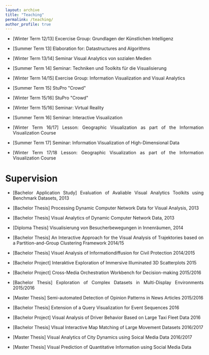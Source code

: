 ```yaml
---
layout: archive
title: "Teaching"
permalink: /teaching/
author_profile: true
---
```


* <p style="font-size:14px;width:600px;text-align:justify">[Winter Term 12/13] Excercise Group: Grundlagen der Künstlichen Intelligenz</p>

* <p style="font-size:14px;width:600px;text-align:justify">[Summer Term 13] Elaboration for: Datastructures and Algorithms</p>

* <p style="font-size:14px;width:600px;text-align:justify">[Winter Term 13/14] Seminar Visual Analytics von sozialen Medien</p>

* <p style="font-size:14px;width:600px;text-align:justify">[Summer Term 14] Seminar: Techniken und Toolkits für die Visualisierung</p>

* <p style="font-size:14px;width:600px;text-align:justify">[Winter Term 14/15] Exercise Group: Information Visualization and Visual Analytics</p>

* <p style="font-size:14px;width:600px;text-align:justify">[Summer Term 15] StuPro "Crowd"</p>

* <p style="font-size:14px;width:600px;text-align:justify">[Winter Term 15/16] StuPro "Crowd"</p>
  
 * <p style="font-size:14px;width:600px;text-align:justify">[Winter Term 15/16] Seminar: Virtual Reality</p>
  
 * <p style="font-size:14px;width:600px;text-align:justify"> [Summer Term 16] Seminar: Interactive Visualization</p>

* <p style="font-size:14px;width:600px;text-align:justify">[Winter Term 16/17] Lesson: Geographic Visualization as part of the Information Visualization Course</p>

* <p style="font-size:14px;width:600px;text-align:justify">[Summer Term 17] Seminar: Information Visualization of High-Dimensional Data</p>

* <p style="font-size:14px;width:600px;text-align:justify">[Winter Term 17/18 Lesson: Geographic Visualization as part of the Information Visualization Course</p>


Supervision 
===

* <p style="font-size:14px;width:600px;text-align:justify">[Bachelor Application Study] Evaluation of Avaliable Visual Analytics Toolkits using Benchmark Datasets, 2013</p>

* <p style="font-size:14px;width:600px;text-align:justify">[Bachelor Thesis] Processing Dynamic Computer Network Data for Visual Analysis, 2013</p>

* <p style="font-size:14px;width:600px;text-align:justify">[Bachelor Thesis] Visual Analytics of Dynamic Computer Network Data, 2013</p>

* <p style="font-size:14px;width:600px;text-align:justify">[Diploma Thesis] Visualisierung von Besucherbewegungen in Innenräumen, 2014</p>

* <p style="font-size:14px;width:600px;text-align:justify">[Bachelor Thesis] An Interactive Approach for the Visual Analysis of Trajektories based on a Partition-and-Group Clustering Framework 2014/15</p>

* <p style="font-size:14px;width:600px;text-align:justify">[Bachelor Thesis] Visuel Analysis of Informationdiffusion for Civil Protection 2014/2015</p>

* <p style="font-size:14px;width:600px;text-align:justify">[Bachelor Project] Interaktive Exploration of Immersive Illuminated 3D Scatterplots 2015</p>

* <p style="font-size:14px;width:600px;text-align:justify">[Bachelor Project] Cross-Media Orchestration Workbench for Decision-making 2015/2016</p>

* <p style="font-size:14px;width:600px;text-align:justify">[Bachelor Thesis] Exploration of Complex Datasets in Multi-Display Environments 2015/2016</p>

* <p style="font-size:14px;width:600px;text-align:justify">[Master Thesis] Semi-automated Detection of Opinion Patterns in News Articles 2015/2016</p>

* <p style="font-size:14px;width:600px;text-align:justify">[Bachelor Thesis] Extension of a Query Visualization for Event Sequences 2016</p>

* <p style="font-size:14px;width:600px;text-align:justify">[Bachelor Project] Visual Analysis of Driver Behavior Based on Large Taxi Fleet Data 2016</p>

* <p style="font-size:14px;width:600px;text-align:justify">[Bachelor Thesis] VIsual Interactive Map Matching of Large Movement Datasets 2016/2017</p>

* <p style="font-size:14px;width:600px;text-align:justify">[Master Thesis] Visual Analytics of City Dynamics using Soical Media Data 2016/2017</p>

* <p style="font-size:14px;width:600px;text-align:justify">[Master Thesis] Visual Prediction of Quantitative Information using Social Media Data</p>
